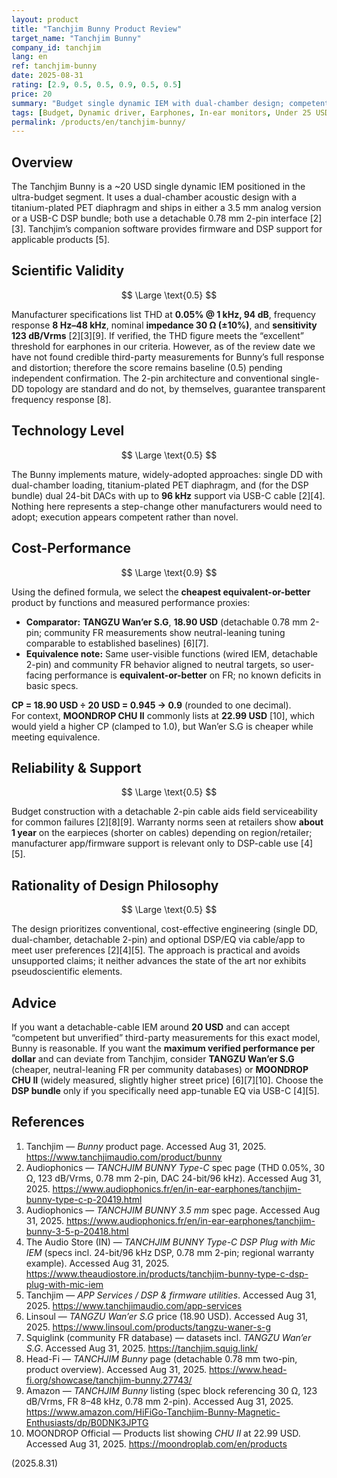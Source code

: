 ```yaml
---
layout: product
title: "Tanchjim Bunny Product Review"
target_name: "Tanchjim Bunny"
company_id: tanchjim
lang: en
ref: tanchjim-bunny
date: 2025-08-31
rating: [2.9, 0.5, 0.5, 0.9, 0.5, 0.5]
price: 20
summary: "Budget single dynamic IEM with dual-chamber design; competent specs and detachable 2-pin at an ultra-low price"
tags: [Budget, Dynamic driver, Earphones, In-ear monitors, Under 25 USD]
permalink: /products/en/tanchjim-bunny/
---
```

## Overview

The Tanchjim Bunny is a ~20 USD single dynamic IEM positioned in the ultra-budget segment. It uses a dual-chamber acoustic design with a titanium-plated PET diaphragm and ships in either a 3.5 mm analog version or a USB-C DSP bundle; both use a detachable 0.78 mm 2-pin interface [2][3]. Tanchjim’s companion software provides firmware and DSP support for applicable products [5].

## Scientific Validity

$$ \Large \text{0.5} $$

Manufacturer specifications list THD at **0.05% @ 1 kHz, 94 dB**, frequency response **8 Hz–48 kHz**, nominal **impedance 30 Ω (±10%)**, and **sensitivity 123 dB/Vrms** [2][3][9]. If verified, the THD figure meets the “excellent” threshold for earphones in our criteria. However, as of the review date we have not found credible third-party measurements for Bunny’s full response and distortion; therefore the score remains baseline (0.5) pending independent confirmation. The 2-pin architecture and conventional single-DD topology are standard and do not, by themselves, guarantee transparent frequency response [8].

## Technology Level

$$ \Large \text{0.5} $$

The Bunny implements mature, widely-adopted approaches: single DD with dual-chamber loading, titanium-plated PET diaphragm, and (for the DSP bundle) dual 24-bit DACs with up to **96 kHz** support via USB-C cable [2][4]. Nothing here represents a step-change other manufacturers would need to adopt; execution appears competent rather than novel.

## Cost-Performance

$$ \Large \text{0.9} $$

Using the defined formula, we select the **cheapest equivalent-or-better** product by functions and measured performance proxies:

- **Comparator:** **TANGZU Wan’er S.G**, **18.90 USD** (detachable 0.78 mm 2-pin; community FR measurements show neutral-leaning tuning comparable to established baselines) [6][7].  
- **Equivalence note:** Same user-visible functions (wired IEM, detachable 2-pin) and community FR behavior aligned to neutral targets, so user-facing performance is **equivalent-or-better** on FR; no known deficits in basic specs.

**CP = 18.90 USD ÷ 20 USD = 0.945 → 0.9** (rounded to one decimal).  
For context, **MOONDROP CHU II** commonly lists at **22.99 USD** [10], which would yield a higher CP (clamped to 1.0), but Wan’er S.G is cheaper while meeting equivalence.

## Reliability & Support

$$ \Large \text{0.5} $$

Budget construction with a detachable 2-pin cable aids field serviceability for common failures [2][8][9]. Warranty norms seen at retailers show **about 1 year** on the earpieces (shorter on cables) depending on region/retailer; manufacturer app/firmware support is relevant only to DSP-cable use [4][5].

## Rationality of Design Philosophy

$$ \Large \text{0.5} $$

The design prioritizes conventional, cost-effective engineering (single DD, dual-chamber, detachable 2-pin) and optional DSP/EQ via cable/app to meet user preferences [2][4][5]. The approach is practical and avoids unsupported claims; it neither advances the state of the art nor exhibits pseudoscientific elements.

## Advice

If you want a detachable-cable IEM around **20 USD** and can accept “competent but unverified” third-party measurements for this exact model, Bunny is reasonable. If you want the **maximum verified performance per dollar** and can deviate from Tanchjim, consider **TANGZU Wan’er S.G** (cheaper, neutral-leaning FR per community databases) or **MOONDROP CHU II** (widely measured, slightly higher street price) [6][7][10]. Choose the **DSP bundle** only if you specifically need app-tunable EQ via USB-C [4][5].

## References

1. Tanchjim — *Bunny* product page. Accessed Aug 31, 2025. https://www.tanchjimaudio.com/product/bunny  
2. Audiophonics — *TANCHJIM BUNNY Type-C* spec page (THD 0.05%, 30 Ω, 123 dB/Vrms, 0.78 mm 2-pin, DAC 24-bit/96 kHz). Accessed Aug 31, 2025. https://www.audiophonics.fr/en/in-ear-earphones/tanchjim-bunny-type-c-p-20419.html  
3. Audiophonics — *TANCHJIM BUNNY 3.5 mm* spec page. Accessed Aug 31, 2025. https://www.audiophonics.fr/en/in-ear-earphones/tanchjim-bunny-3-5-p-20418.html  
4. The Audio Store (IN) — *TANCHJIM BUNNY Type-C DSP Plug with Mic IEM* (specs incl. 24-bit/96 kHz DSP, 0.78 mm 2-pin; regional warranty example). Accessed Aug 31, 2025. https://www.theaudiostore.in/products/tanchjim-bunny-type-c-dsp-plug-with-mic-iem  
5. Tanchjim — *APP Services / DSP & firmware utilities*. Accessed Aug 31, 2025. https://www.tanchjimaudio.com/app-services  
6. Linsoul — *TANGZU Wan’er S.G* price (18.90 USD). Accessed Aug 31, 2025. https://www.linsoul.com/products/tangzu-waner-s-g  
7. Squiglink (community FR database) — datasets incl. *TANGZU Wan’er S.G*. Accessed Aug 31, 2025. https://tanchjim.squig.link/  
8. Head-Fi — *TANCHJIM Bunny* page (detachable 0.78 mm two-pin, product overview). Accessed Aug 31, 2025. https://www.head-fi.org/showcase/tanchjim-bunny.27743/  
9. Amazon — *TANCHJIM Bunny* listing (spec block referencing 30 Ω, 123 dB/Vrms, FR 8–48 kHz, 0.78 mm 2-pin). Accessed Aug 31, 2025. https://www.amazon.com/HiFiGo-Tanchjim-Bunny-Magnetic-Enthusiasts/dp/B0DNK3JPTG  
10. MOONDROP Official — Products list showing *CHU II* at 22.99 USD. Accessed Aug 31, 2025. https://moondroplab.com/en/products

(2025.8.31)

